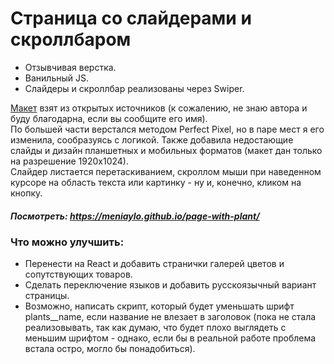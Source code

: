 # Страница со слайдерами и скроллбаром
  
* Отзывчивая верстка.  
* Ванильный JS.  
* Слайдеры и скроллбар реализованы через Swiper.  

[Макет](https://www.figma.com/file/PA7CqhfYElaTSDc0HNwmGusd/Greenco_Free_by_Schooljerkdesigns?type=design&node-id=0-2&mode=design&t=xZo1ZVPlyIBbY4V8-0) взят из открытых источников (к сожалению, не знаю автора и буду благодарна, если вы сообщите его имя).  
По большей части верстался методом Perfect Pixel, но в паре мест я его изменила, сообразуясь с логикой. Также добавила недостающие слайды и дизайн планшетных и мобильных форматов (макет дан только на разрешение 1920х1024).  
Слайдер листается перетаскиванием, скроллом мыши при наведенном курсоре на область текста или картинку - ну и, конечно, кликом на кнопку.
  
##### Посмотреть: https://meniaylo.github.io/page-with-plant/
  
    
### Что можно улучшить:
* Перенести на React и добавить странички галерей цветов и сопутствующих товаров.
* Сделать переключение языков и добавить русскоязычный вариант страницы.
* Возможно, написать скрипт, который будет уменьшать шрифт plants__name, если название не влезает в заголовок (пока не стала реализовывать, так как думаю, что будет плохо выглядеть с меньшим шрифтом - однако, если бы в реальной работе проблема встала остро, могло бы понадобиться).